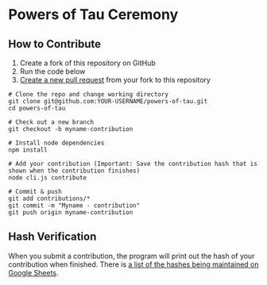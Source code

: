 # Powers of Tau Ceremony

## How to Contribute

1. Create a fork of this repository on GitHub 
2. Run the code below
3. [Create a new pull request](https://docs.github.com/en/enterprise-server@3.4/pull-requests/collaborating-with-pull-requests/proposing-changes-to-your-work-with-pull-requests/creating-a-pull-request) from your fork to this repository


```
# Clone the repo and change working directory
git clone git@github.com:YOUR-USERNAME/powers-of-tau.git
cd powers-of-tau

# Check out a new branch
git checkout -b myname-contribution

# Install node dependencies
npm install

# Add your contribution (Important: Save the contribution hash that is shown when the contribution finishes)
node cli.js contribute

# Commit & push
git add contributions/*
git commit -m "Myname - contribution"
git push origin myname-contribution
```

## Hash Verification

When you submit a contribution, the program will print out the hash of your contribution when finished. There is [a list of the hashes being maintained on Google Sheets](https://docs.google.com/spreadsheets/d/1wjdT_eYXYNlRO5abM5GE7tIuYL8t2EAETQizGpIqemA/edit?usp=sharing).

